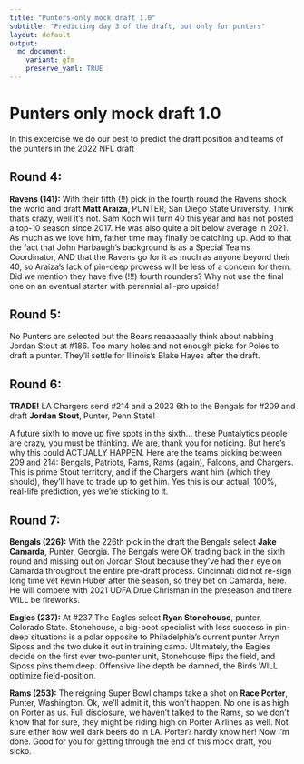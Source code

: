 ```yaml
---
title: "Punters-only mock draft 1.0"
subtitle: "Predicting day 3 of the draft, but only for punters"
layout: default
output:
  md_document:
    variant: gfm
    preserve_yaml: TRUE
---
```

# Punters only mock draft 1.0
In this excercise we do our best to predict the draft position and teams of the punters in the 2022 NFL draft

## Round 4:

**Ravens (141):** With their fifth (!!) pick in the fourth round the Ravens shock the world and draft **Matt Araiza**, PUNTER, San Diego State University. Think that’s crazy, well it’s not. Sam Koch will turn 40 this year and has not posted a top-10 season since 2017. He was also quite a bit below average in 2021. As much as we love him, father time may finally be catching up. Add to that the fact that John Harbaugh’s background is as a Special Teams Coordinator, AND that the Ravens go for it as much as anyone beyond their 40, so Araiza’s lack of pin-deep prowess will be less of a concern for them. Did we mention they have five (!!!) fourth rounders? Why not use the final one on an eventual starter with perennial all-pro upside!

## Round 5:
No Punters are selected but the Bears reaaaaaally think about nabbing Jordan Stout at #186. Too many holes and not enough picks for Poles to draft a punter. They’ll settle for Illinois’s Blake Hayes after the draft.

## Round 6:

**TRADE!**
LA Chargers send #214 and a 2023 6th to the Bengals for #209 and draft **Jordan Stout**, Punter, Penn State! 

A future sixth to move up five spots in the sixth… these Puntalytics people are crazy, you must be thinking. We are, thank you for noticing. But here’s why this could ACTUALLY HAPPEN. Here are the teams picking between 209 and 214: Bengals, Patriots, Rams, Rams (again), Falcons, and Chargers. This is prime Stout territory, and if the Chargers want him (which they should), they’ll have to trade up to get him. Yes this is our actual, 100%, real-life prediction, yes we’re sticking to it.

## Round 7:

**Bengals (226):** With the 226th pick in the draft the Bengals select **Jake Camarda**, Punter, Georgia. The Bengals were OK trading back in the sixth round and missing out on Jordan Stout because they’ve had their eye on Camarda throughout the entire pre-draft process. Cincinnati did not re-sign long time vet Kevin Huber after the season, so they bet on Camarda, here. He will compete with 2021 UDFA Drue Chrisman in the preseason and there WILL be fireworks.

**Eagles (237):** At #237 The Eagles select **Ryan Stonehouse**, punter, Colorado State. Stonehouse, a big-boot specialist with less success in pin-deep situations is a polar opposite to Philadelphia’s current punter Arryn Siposs and the two duke it out in training camp. Ultimately, the Eagles decide on the first ever two-punter unit, Stonehouse flips the field, and Siposs pins them deep. Offensive line depth be damned, the Birds WILL optimize field-position.

**Rams (253):** The reigning Super Bowl champs take a shot on **Race Porter**, Punter, Washington. Ok, we’ll admit it, this won’t happen. No one is as high on Porter as us. Full disclosure, we haven’t talked to the Rams, so we don’t know that for sure, they might be riding high on Porter Airlines as well. Not sure either how well dark beers do in LA. Porter? hardly know her! Now I’m done. Good for you for getting through the end of this mock draft, you sicko.
